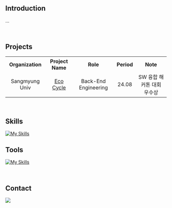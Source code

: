 ## Introduction
...

<br/>

## Projects
<table>
  <tr>
    <th>Organization</th>
    <th>Project Name</th>
    <th>Role</th>
    <th>Period</th>
    <th>Note</th>
  </tr>
  <tr align="center">
    <td>Sangmyung Univ</td>
    <td><a href="https://github.com/eco-cycle">Eco Cycle</a></td>
    <td>Back-End Engineering</td>
    <td>24.08</td>
    <td>SW 융합 해커톤 대회 우수상</td>
  </tr>
<!--   <tr align="center">
    <td>Google Developer Student Clubs. Sangmyung</td>
    <td><a href="https://github.com/Junior-Team-Project">GIUT</a></td>
    <td>Full-Stack Engineering</td>
    <td>24.03 - </td>
    <td></td>
  </tr> -->
</table>

<br/>

## Skills
[![My Skills](https://skillicons.dev/icons?i=c,py,java,spring,mysql,aws)](https://skillicons.dev)

## Tools
[![My Skills](https://skillicons.dev/icons?i=vscode,idea,vim,neovim)](https://skillicons.dev)

<br/>

## Contact
<a href="mailto:hyundongl@icloud.com"><img src="https://img.shields.io/badge/icloud-3693F3?style=for-the-badge&logo=icloud&logoColor=white&link==mailto:hyundongl@icloud.com"></a>
